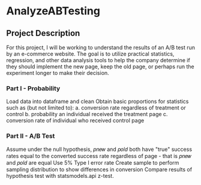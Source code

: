 # AnalyzeABTesting

## Project Description
For this project, I will be working to understand the results of an A/B test run by an e-commerce website. The goal is to utilize practical statistics, regression, and other data analysis tools to help the company determine if they should implement the new page, keep the old page, or perhaps run the experiment longer to make their decision.

### Part I - Probability
Load data into dataframe and clean
Obtain basic proportions for statistics such as (but not limited to):
a. conversion rate regardless of treatment or control
b. probability an individual received the treatment page
c. conversion rate of individual who received control page
### Part II - A/B Test
Assume under the null hypothesis, 𝑝𝑛𝑒𝑤 and 𝑝𝑜𝑙𝑑 both have "true" success rates equal to the converted success rate regardless of page - that is 𝑝𝑛𝑒𝑤 and 𝑝𝑜𝑙𝑑 are equal
Use 5% Type I error rate
Create sample to perform sampling distribution to show differences in conversion
Compare results of hypothesis test with statsmodels.api z-test.
